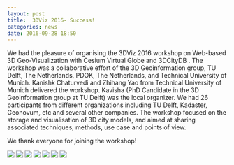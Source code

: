 ```yaml
---
layout: post
title:  3DViz 2016- Success!
categories: news
date: 2016-09-28 18:50
---
```



We had the pleasure of organising the 3DViz 2016 workshop on Web-based 3D Geo-Visualization with Cesium Virtual Globe and 3DCityDB .
The workshop was a collaborative effort of the 3D Geoinformation group, TU Delft, The Netherlands, PDOK, The Netherlands, and Technical University of Munich.
Kanishk Chaturvedi and Zhihang Yao from Technical University of Munich delivered the workshop.
Kavisha (PhD Candidate in the 3D Geoinformation group at TU Delft) was the local organizer.
We had 26 participants from different organizations including TU Delft, Kadaster, Geonovum, etc and several other companies. 
The workshop focused on the storage and visualisation of 3D city models, and aimed at sharing associated techniques, methods, use case and points of view. 

We thank everyone for joining the workshop!

<img src="{{ site.baseurl }}/img/events/3DViz2016/photos/1.jpg"/>

<img src="{{ site.baseurl }}/img/events/3DViz2016/photos/2.jpg"/>

<img src="{{ site.baseurl }}/img/events/3DViz2016/photos/3.jpg"/>

<img src="{{ site.baseurl }}/img/events/3DViz2016/photos/4.jpg"/>

<img src="{{ site.baseurl }}/img/events/3DViz2016/photos/5.JPG"/>

<img src="{{ site.baseurl }}/img/events/3DViz2016/photos/6.JPG"/>

<img src="{{ site.baseurl }}/img/events/3DViz2016/photos/7.JPG"/>

